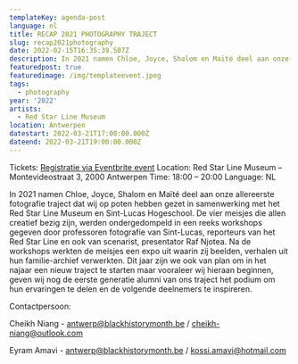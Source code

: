 ```yaml
---
templateKey: agenda-post
language: nl
title: RECAP 2021 PHOTOGRAPHY TRAJECT
slug: recap2021photography
date: 2022-02-15T16:35:39.507Z
description: In 2021 namen Chloe, Joyce, Shalom en Maïté deel aan onze allereerste fotografie traject dat wij op poten hebben gezet in samenwerking met het Red Star Line Museum en Sint-Lucas Hogeschool
featuredpost: true
featuredimage: /img/templateevent.jpeg
tags:
  - photography
year: '2022'
artists:
  - Red Star Line Museum
location: Antwerpen
datestart: 2022-03-21T17:00:00.000Z
dateend: 2022-03-21T19:00:00.000Z
---
```


Tickets: [Registratie via Eventbrite event](https://www.eventbrite.be/e/292561929607)
Location: Red Star Line Museum – Montevideostraat 3, 2000 Antwerpen
Time: 18:00 – 20:00
Language: NL


In 2021 namen Chloe, Joyce, Shalom en Maïté deel aan onze allereerste fotografie traject dat wij op poten hebben gezet in samenwerking met het Red Star Line Museum en Sint-Lucas Hogeschool.
De vier meisjes die allen creatief bezig zijn, werden ondergedompeld in een reeks workshops gegeven door professoren fotografie van Sint-Lucas, reporteurs van het Red Star Line en ook van scenarist, presentator Raf Njotea.
Na de workshops werkten de meisjes een expo uit waarin zij beelden, verhalen uit hun familie-archief verwerkten.
Dit jaar zijn we ook van plan om in het najaar een nieuw traject te starten maar vooraleer wij hieraan beginnen, geven wij nog de eerste generatie alumni van ons traject het podium om hun ervaringen te delen en de volgende deelnemers te inspireren.

Contactpersoon:

Cheikh Niang - antwerp@blackhistorymonth.be / cheikh-niang@outlook.com

Eyram Amavi - antwerp@blackhistorymonth.be / kossi.amavi@hotmail.com
